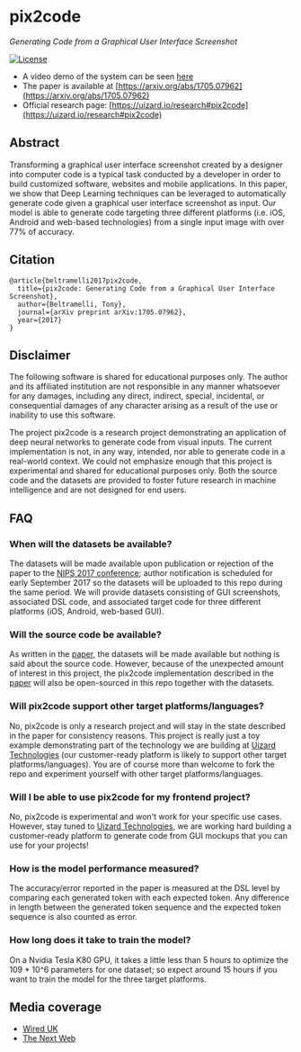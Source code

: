 # pix2code
*Generating Code from a Graphical User Interface Screenshot*

[![License](http://img.shields.io/badge/license-APACHE2-blue.svg)](LICENSE.txt)

* A video demo of the system can be seen [here](https://youtu.be/pqKeXkhFA3I)
* The paper is available at [https://arxiv.org/abs/1705.07962](https://arxiv.org/abs/1705.07962)
* Official research page: [https://uizard.io/research#pix2code](https://uizard.io/research#pix2code)

## Abstract
Transforming a graphical user interface screenshot created by a designer into computer code is a typical task conducted by a developer in order to build customized software, websites and mobile applications. In this paper, we show that Deep Learning techniques can be leveraged to automatically generate code given a graphical user interface screenshot as input. Our model is able to generate code targeting three different platforms (i.e. iOS, Android and web-based technologies) from a single input image with over 77% of accuracy.

## Citation

```
@article{beltramelli2017pix2code,
  title={pix2code: Generating Code from a Graphical User Interface Screenshot},
  author={Beltramelli, Tony},
  journal={arXiv preprint arXiv:1705.07962},
  year={2017}
}
```

## Disclaimer

The following software is shared for educational purposes only. The author and its affiliated institution are not responsible in any manner whatsoever for any damages, including any direct, indirect, special, incidental, or consequential damages of any character arising as a result of the use or inability to use this software.

The project pix2code is a research project demonstrating an application of deep neural networks to generate code from visual inputs.
The current implementation is not, in any way, intended, nor able to generate code in a real-world context.
We could not emphasize enough that this project is experimental and shared for educational purposes only.
Both the source code and the datasets are provided to foster future research in machine intelligence and are not designed for end users.

## FAQ

### When will the datasets be available?
The datasets will be made available upon publication or rejection of the paper to the [NIPS 2017 conference](https://nips.cc/Conferences/2017/Dates); author notification is scheduled for early September 2017 so the datasets will be uploaded to this repo during the same period. We will provide datasets consisting of GUI screenshots, associated DSL code, and associated target code for three different platforms (iOS, Android, web-based GUI).

### Will the source code be available?
As written in the [paper](https://arxiv.org/pdf/1705.07962.pdf), the datasets will be made available but nothing is said about the source code. However, because of the unexpected amount of interest in this project, the pix2code implementation described in the [paper](https://arxiv.org/pdf/1705.07962.pdf) will also be open-sourced in this repo together with the datasets.

### Will pix2code support other target platforms/languages?
No, pix2code is only a research project and will stay in the state described in the paper for consistency reasons.
This project is really just a toy example demonstrating part of the technology we are building at [Uizard Technologies](https://uizard.io) (our customer-ready platform is likely to support other target platforms/languages).
You are of course more than welcome to fork the repo and experiment yourself with other target platforms/languages.

### Will I be able to use pix2code for my frontend project?
No, pix2code is experimental and won't work for your specific use cases.
However, stay tuned to [Uizard Technologies](https://uizard.io), we are working hard building a customer-ready platform to generate code from GUI mockups that you can use for your projects!

### How is the model performance measured?
The accuracy/error reported in the paper is measured at the DSL level by comparing each generated token with each expected token.
Any difference in length between the generated token sequence and the expected token sequence is also counted as error.

### How long does it take to train the model?
On a Nvidia Tesla K80 GPU, it takes a little less than 5 hours to optimize the 109 * 10^6 parameters for one dataset; so expect around 15 hours if you want to train the model for the three target platforms.

## Media coverage

* [Wired UK](http://www.wired.co.uk/article/pix2code-ulzard-technologies)
* [The Next Web](https://thenextweb.com/apps/2017/05/26/ai-raw-design-turn-source-code)
